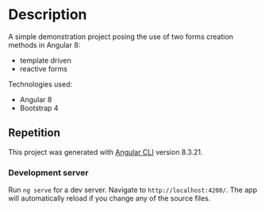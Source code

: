 # Description

A simple demonstration project posing the use of two forms creation methods in Angular 8:
- template driven
- reactive forms

Technologies used:
- Angular 8
- Bootstrap 4

## Repetition

This project was generated with [Angular CLI](https://github.com/angular/angular-cli) version 8.3.21.

### Development server

Run `ng serve` for a dev server. Navigate to `http://localhost:4200/`. The app will automatically reload if you change any of the source files.
